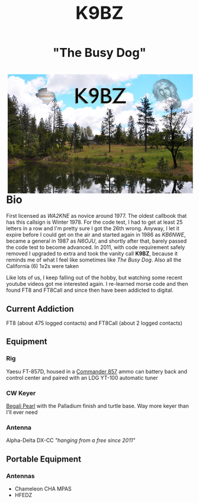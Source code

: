 <p align="center">
	<font size="+4">
  		<b>K9BZ</b><br><br>
  	</font>
  	<font size="+3">
  		<b>"The Busy Dog"</b><br><br>
  	</font>
  	<body text-align:center; leftmargin="100px"; rightmargin="100px">
	<img align="right" width="500"  src="images/k9bzNoOtherIds622x400.jpg">
</p>

# Bio
First licensed as *WA2KNE* as novice around 1977. The oldest callbook that has this callsign is Winter 1978. For the code test, I had to get at least 25 letters in a row and I'm pretty sure I got the 26th wrong.  Anyway, I let it expire before I could get on the air and started again in 1986 as *KB6NWE*, became a general in 1987 as *N6OJU*, and shortly after that, barely passed the code test to become advanced. In 2011, with code requirement safely removed I upgraded to extra and took the vanity call **K9BZ**, because it reminds me of what I feel like sometimes like _The Busy Dog_. Also all the California (6) 1x2s were taken


Like lots of us, I keep falling out of the hobby, but watching some recent youtube videos got me interested again. I re-learned morse code and then found FT8 and FT8Call and since then have been addicted to digital.

## Current Addiction
FT8 (about 475 logged contacts) and FT8Call (about 2 logged contacts)

## Equipment

### Rig
Yaesu FT-857D, housed in a [Commander 857](https://www.portableuniversalpower.com/commander-857/) ammo can battery back and control center and paired with an LDG YT-100 automatic tuner

### CW Keyer
[Begali Pearl](https://www.i2rtf.com/pearl.html) with the Palladium finish and turtle base. Way more keyer than I'll ever need

### Antenna
Alpha-Delta DX-CC *"hanging from a free since 2011"*


## Portable Equipment

### Antennas
* Chameleon CHA MPAS
* HFEDZ